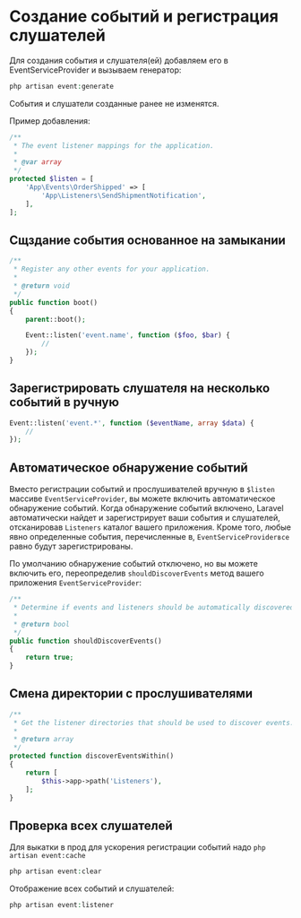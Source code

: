 # Создание событий и регистрация слушателей

Для создания события и слушателя(ей) добавляем его в EventServiceProvider и вызываем генератор: 
```php
php artisan event:generate
```
События и слушатели созданные ранее не изменятся.

Пример добавления:

```php
/**
 * The event listener mappings for the application.
 *
 * @var array
 */
protected $listen = [
    'App\Events\OrderShipped' => [
        'App\Listeners\SendShipmentNotification',
    ],
];
```

## Сщздание события основанное на замыкании

```php
/**
 * Register any other events for your application.
 *
 * @return void
 */
public function boot()
{
    parent::boot();

    Event::listen('event.name', function ($foo, $bar) {
        //
    });
}
```
## Зарегистрировать слушателя на несколько событий в ручную

```php
Event::listen('event.*', function ($eventName, array $data) {
    //
});
```

## Автоматическое обнаружение событий 

Вместо регистрации событий и прослушивателей вручную в ```$listen``` массиве ```EventServiceProvider```, вы можете включить автоматическое обнаружение событий. 
Когда обнаружение событий включено, Laravel автоматически найдет и зарегистрирует ваши события и слушателей, отсканировав ```Listeners``` каталог вашего приложения. 
Кроме того, любые явно определенные события, перечисленные в, ```EventServiceProviderвсе``` равно будут зарегистрированы.

По умолчанию обнаружение событий отключено, но вы можете включить его, переопределив ```shouldDiscoverEvents``` метод вашего приложения ```EventServiceProvider```:

```php
/**
 * Determine if events and listeners should be automatically discovered.
 *
 * @return bool
 */
public function shouldDiscoverEvents()
{
    return true;
}
```

## Смена директории с прослушивателями


```php
/**
 * Get the listener directories that should be used to discover events.
 *
 * @return array
 */
protected function discoverEventsWithin()
{
    return [
        $this->app->path('Listeners'),
    ];
}
```

## Проверка всех слушателей

Для выкатки в прод для ускорения регистрации событий надо 
```php artisan event:cache```


```php
php artisan event:clear
```

Отображение всех событий и слушателей:
```php
php artisan event:listener
```
